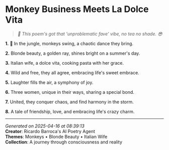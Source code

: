 # Monkey Business Meets La Dolce Vita

> *🐒 This poem's got that 'unproblematic fave' vibe, no tea no shade. 😎*

**1.** 🐒 In the jungle, monkeys swing, a chaotic dance they bring.


**2.** Blonde beauty, a golden ray, shines bright on a summer's day.


**3.** Italian wife, a dolce vita, cooking pasta with her grace.


**4.** Wild and free, they all agree, embracing life's sweet embrace.


**5.** Laughter fills the air, a symphony of joy.


**6.** Three women, unique in their ways, sharing a special bond.


**7.** United, they conquer chaos, and find harmony in the storm.


**8.** A tale of friendship, love, and embracing life's crazy charm.



---

*Generated on 2025-04-16 at 08:39:13*  
**Creator**: Ricardo Barroca's AI Poetry Agent  
**Themes**: Monkeys • Blonde Beauty • Italian Wife  
**Collection**: A journey through consciousness and reality